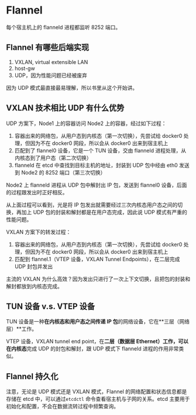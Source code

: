 # Flannel

每个宿主机上的 flanneld 进程都监听 8252 端口。

## Flannel 有哪些后端实现

1. VXLAN, virtual extensible LAN
2. host-gw
3. UDP，因为性能问题已经被废弃

因为 UDP 模式最直接最易理解，所以书里从这个开始讲。

## VXLAN 技术相比 UDP 有什么优势

UDP 方案下，Node1 上的容器访问 Node2 上的容器，经过如下过程：

1. 容器出来的网络包，从用户态到内核态（第一次切换），先尝试给 docker0 处理，但因为不在 docker0 网段，所以会从 docker0 出来到宿主机上
2. 匹配到了 flannel0 设备，它是一个 TUN 设备，交由 flanneld 进程处理，从内核态到了用户态（第二次切换）
3. flanneld 在 etcd 中查找到目标主机的地址，封装到 UDP 包中经由 eth0 发送到 Node2 的 8252 端口（第三次切换）

Node2 上 flanneld 进程从 UDP 包中解封出 IP 包，发送到 flannel0 设备，后面的过程跟发出时正好相反。

从上面过程可以看到，光是将 IP 包发出就需要经过三次内核态用户态之间的切换，再加上 UDP 包的封装和解封都是在用户态完成，因此说 UDP 模式有严重的性能问题。

VXLAN 方案下的转发过程：

1. 容器出来的网络包，从用户态到内核态（第一次切换），先尝试给 docker0 处理，但因为不在 docker0 网段，所以会从 docker0 出来到宿主机上
2. 匹配到 flannel.1（VTEP 设备，VXLAN Tunnel Endpoints），在二层完成 UDP 封包并发出

主流的 VXLAN 为什么高效？因为发出只进行了一次上下文切换，且把包的封装和解封都放到内核态完成。

## TUN 设备 v.s. VTEP 设备

TUN 设备是一种**在内核态和用户态之间传递 IP 包**的网络设备，它在**三层（网络层）**工作。

VTEP 设备，VXLAN tunnel end point，在**二层（数据层 Ethernet）**工作，可以在**内核态**完成 UDP 的封包和解封，跟 UDP 模式下 flanneld 进程的作用非常类似。

## Flannel 持久化

注意，无论是 UDP 模式还是 VXLAN 模式，Flannel 的网络配置和状态信息都是存储在 etcd 中，可以通过`etcdctl` 命令查看宿主机与子网的关系。etcd 主要用于初始化和配置，不会在数据流转过程中频繁查询。
